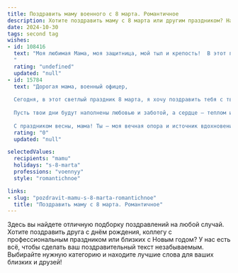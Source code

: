 ```yaml
---
title: Поздравить маму военного с 8 марта. Романтичное
description: Хотите поздравить маму с 8 марта или другим праздником? Наш ИИ создаст незабываемое поздравление, а вы обязательно выделитесь среди других.  
date: 2024-10-30
tags: second tag
wishes:
- id: 108416
  text: "Моя любимая Мама, моя защитница, мой тыл и крепость!  В этот прекрасный весенний день, 8 Марта, я хочу сказать тебе о своей бесконечной любви и благодарности. Твоя сила духа, твоя выдержка и верность –  это те качества, которыми я восхищаюсь всю свою жизнь. Ты – мой самый прекрасный и романтичный герой,  военный, сердце которого бьётся  только для своих близких. Пусть эта весна подарит тебе столько же тепла и нежности, сколько ты даришь нам. С праздником, дорогая моя!
  "
  rating: "undefined"
  updated: "null"
- id: 15784
  text: "Дорогая мама, военный офицер,
  
  Сегодня, в этот светлый праздник 8 марта, я хочу поздравить тебя с твоим особенным днем. Ты не только мама, но и настоящий герой, который служит нашей стране с гордостью и доблестью. Твоя сила и мужество вдохновляют меня каждый день.
  
  Пусть твои дни будут наполнены любовью и заботой, а сердце — теплом и радостью. Ты заслуживаешь всего самого прекрасного, и я желаю тебе мирного неба над головой и счастливых моментов, которые ты заслуживаешь.
  
  С праздником весны, мама! Ты — моя вечная опора и источник вдохновения. Люблю тебя!"
  rating: "0"
  updated: "null"

selectedValues:
  recipients: "mamu"
  holidays: "s-8-marta"
  professions: "voennyy"
  style: "romantichnoe"

links:
- slug: "pozdravit-mamu-s-8-marta-romantichnoe"
  title: "Поздравить маму с 8 марта. Романтичное"
---
```


Здесь вы найдете отличную подборку поздравлений на любой случай. 
Хотите поздравить друга с днём рождения, коллегу с профессиональным праздником или близких с Новым годом? У нас есть всё, чтобы сделать ваш поздравительный текст незабываемым. Выбирайте нужную категорию и находите лучшие слова для ваших близких и друзей!
